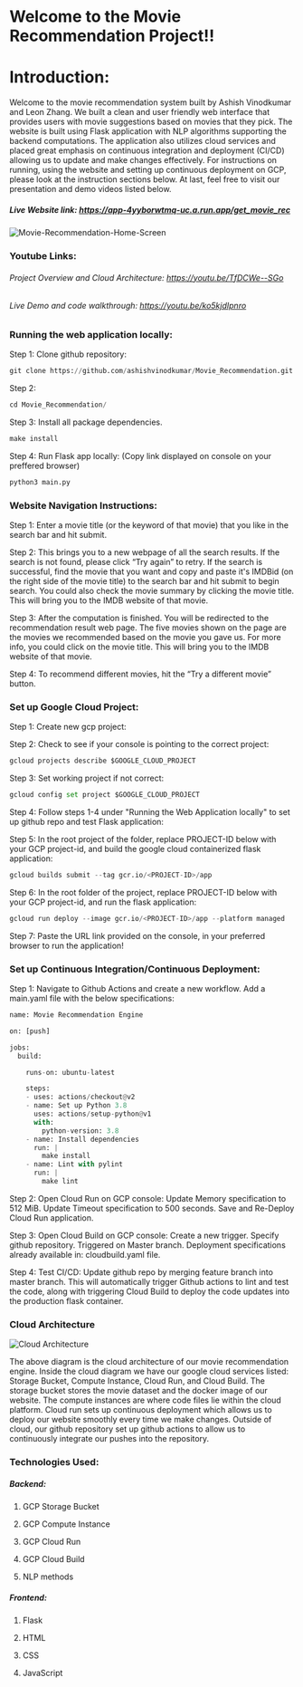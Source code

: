 # Welcome to the Movie Recommendation Project!!

# Introduction: 
Welcome to the movie recommendation system built by Ashish Vinodkumar and Leon Zhang. We built a clean and user friendly web interface that provides users with movie suggestions based on movies that they pick. The website is built using Flask application with NLP algorithms supporting the backend computations. The application also utilizes cloud services and placed great emphasis on continuous integration and deployment (CI/CD) allowing us to update and make changes effectively. For instructions on running, using the website and setting up continuous deployment on GCP, please look at the instruction sections below. At last, feel free to visit our presentation and demo videos listed below.

##### Live Website link: https://app-4yyborwtmq-uc.a.run.app/get_movie_rec

![Movie-Recommendation-Home-Screen](https://user-images.githubusercontent.com/26104722/99285690-e19c5a80-2805-11eb-94f9-f90487cc2bcc.png)


### Youtube Links:
###### Project Overview and Cloud Architecture: https://youtu.be/TfDCWe--SGo
###### Live Demo and code walkthrough: https://youtu.be/ko5kjdIpnro


### Running the web application locally: 
Step 1: Clone github repository:
```python
git clone https://github.com/ashishvinodkumar/Movie_Recommendation.git 
```

Step 2: 
```python
cd Movie_Recommendation/
```

Step 3: Install all package dependencies.
```python
make install
```

Step 4: Run Flask app locally: (Copy link displayed on console on your preffered browser)
```python
python3 main.py
```

### Website Navigation Instructions:
Step 1: Enter a movie title (or the keyword of that movie) that you like in the search bar and hit submit.

Step 2: This brings you to a new webpage of all the search results. If the search is not found, please click “Try again” to retry. If the search is successful, find the movie that you want and copy and paste it's IMDBid (on the right side of the movie title) to the search bar and hit submit to begin search. You could also check the movie summary by clicking the movie title. This will bring you to the IMDB website of that movie.

Step 3: After the computation is finished. You will be redirected to the recommendation result web page. The five movies shown on the page are the movies we recommended based on the movie you gave us. For more info, you could click on the movie title. This will bring you to the IMDB website of that movie.

Step 4: To recommend different movies, hit the “Try a different movie” button.

### Set up Google Cloud Project:
Step 1: Create new gcp project:

Step 2: Check to see if your console is pointing to the correct project:
```python
gcloud projects describe $GOOGLE_CLOUD_PROJECT
```

Step 3: Set working project if not correct:
```python
gcloud config set project $GOOGLE_CLOUD_PROJECT
```

Step 4: Follow steps 1-4 under "Running the Web Application locally" to set up github repo and test Flask application:

Step 5: In the root project of the folder, replace PROJECT-ID below with your GCP project-id, and build the google cloud containerized flask application:
```python
gcloud builds submit --tag gcr.io/<PROJECT-ID>/app
```

Step 6: In the root folder of the project, replace PROJECT-ID below with your GCP project-id, and run the flask application:
```python
gcloud run deploy --image gcr.io/<PROJECT-ID>/app --platform managed
```

Step 7: Paste the URL link provided on the console, in your preferred browser to run the application!


### Set up Continuous Integration/Continuous Deployment:

Step 1: Navigate to Github Actions and create a new workflow. Add a main.yaml file with the below specifications:
```python
name: Movie Recommendation Engine

on: [push]

jobs:
  build:

    runs-on: ubuntu-latest

    steps:
    - uses: actions/checkout@v2
    - name: Set up Python 3.8
      uses: actions/setup-python@v1
      with:
        python-version: 3.8
    - name: Install dependencies
      run: |
        make install
    - name: Lint with pylint
      run: |
        make lint
```

Step 2: Open Cloud Run on GCP console:
Update Memory specification to 512 MiB.
Update Timeout specification to 500 seconds.
Save and Re-Deploy Cloud Run application.

Step 3: Open Cloud Build on GCP console:
Create a new trigger.
Specify github repository.
Triggered on Master branch.
Deployment specifications already available in: cloudbuild.yaml file.

Step 4: Test CI/CD:
Update github repo by merging feature branch into master branch. This will automatically trigger Github actions to lint and test the code, along with triggering Cloud Build to deploy the code updates into the production flask container. 


### Cloud Architecture
![Cloud Architecture](https://user-images.githubusercontent.com/26104722/99284330-20c9ac00-2804-11eb-93d2-915670c0c36b.png)

The above diagram is the cloud architecture of our movie recommendation engine. Inside the cloud diagram we have our google cloud services listed: Storage Bucket, Compute Instance, Cloud Run, and Cloud Build. The storage bucket stores the movie dataset and the docker image of our website. The compute instances are where code files lie within the cloud platform. Cloud run sets up continuous deployment which allows us to deploy our website smoothly every time we make changes. Outside of cloud, our github repository set up github actions to allow us to continuously integrate our pushes into the repository.

### Technologies Used:
##### Backend: 
1. GCP Storage Bucket

2. GCP Compute Instance

3. GCP Cloud Run

4. GCP Cloud Build

5. NLP methods

##### Frontend:
1. Flask

2. HTML

3. CSS

4. JavaScript




